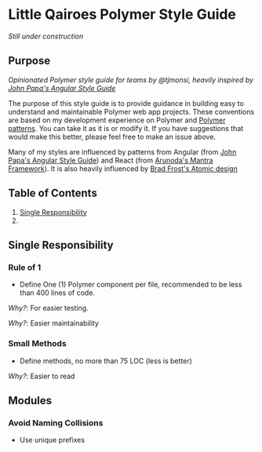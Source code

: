 # Little Qairoes Polymer Style Guide

_Still under construction_


## Purpose

_Opinionated Polymer style guide for teams by @tjmonsi, heavily inspired by [John Papa's Angular Style Guide](https://github.com/johnpapa/angular-styleguide/blob/master/a1/README.md)_

The purpose of this style guide is to provide guidance in building easy to understand and maintainable Polymer web app projects. These conventions are based on my development experience on Polymer and [Polymer patterns](https://github.com/PolymerLabs/polymer-patterns). You can take it as it is or modify it. If you have suggestions that would make this better, please feel free to make an issue above.

Many of my styles are influenced by patterns from Angular (from [John Papa's Angular Style Guide](https://github.com/johnpapa/angular-styleguide/blob/master/a1/README.md)) and React (from [Arunoda's Mantra Framework](https://github.com/kadirahq/mantra)). It is also heavily influenced by [Brad Frost's Atomic design](http://atomicdesign.bradfrost.com/table-of-contents/)


## Table of Contents
1. [Single Responsibility](#single-responsibility)
2. 


## Single Responsibility

### Rule of 1

- Define One (1) Polymer component per file, recommended to be less than 400 lines of code.

*Why?*: For easier testing.

*Why?*: Easier maintainability

### Small Methods

- Define methods, no more than 75 LOC (less is better)

*Why?*: Easier to read


## Modules

### Avoid Naming Collisions

- Use unique prefixes


## 











